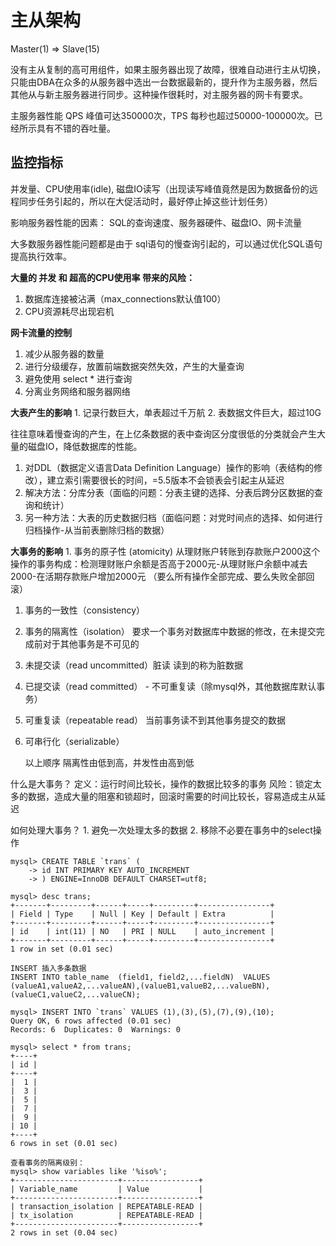 # 主从架构

Master\(1\) =&gt; Slave\(15\)

没有主从复制的高可用组件，如果主服务器出现了故障，很难自动进行主从切换，只能由DBA在众多的从服务器中选出一台数据最新的，提升作为主服务器，然后其他从与新主服务器进行同步。这种操作很耗时，对主服务器的网卡有要求。

主服务器性能 QPS 峰值可达350000次，TPS 每秒也超过50000-100000次。已经所示具有不错的吞吐量。

## 监控指标

并发量、CPU使用率\(idle\), 磁盘IO读写（出现读写峰值竟然是因为数据备份的远程同步任务引起的，所以在大促活动时，最好停止掉这些计划任务）

影响服务器性能的因素： SQL的查询速度、服务器硬件、磁盘IO、网卡流量

大多数服务器性能问题都是由于 sql语句的慢查询引起的，可以通过优化SQL语句提高执行效率。

**大量的 并发 和 超高的CPU使用率 带来的风险：**

1. 数据库连接被沾满（max\_connections默认值100）
2. CPU资源耗尽出现宕机

**网卡流量的控制**

1. 减少从服务器的数量
2. 进行分级缓存，放置前端数据突然失效，产生的大量查询
3. 避免使用 select \* 进行查询
4. 分离业务网络和服务器网络

**大表产生的影响** 1. 记录行数巨大，单表超过千万航 2. 表数据文件巨大，超过10G

往往意味着慢查询的产生，在上亿条数据的表中查询区分度很低的分类就会产生大量的磁盘IO，降低数据库的性能。

1. 对DDL（数据定义语言Data Definition Language）操作的影响（表结构的修改），建立索引需要很长的时间，=5.5版本不会锁表会引起主从延迟
2. 解决方法：分库分表（面临的问题：分表主键的选择、分表后跨分区数据的查询和统计）
3. 另一种方法：大表的历史数据归档（面临问题：对党时间点的选择、如何进行归档操作-从当前表删除归档的数据）

**大事务的影响** 1. 事务的原子性 \(atomicity\) 从理财账户转账到存款账户2000这个操作的事务构成：检测理财账户余额是否高于2000元-从理财账户余额中减去2000-在活期存款账户增加2000元 （要么所有操作全部完成、要么失败全部回滚）

1. 事务的一致性（consistency）
2. 事务的隔离性（isolation） 要求一个事务对数据库中数据的修改，在未提交完成前对于其他事务是不可见的
3. 未提交读（read uncommitted）脏读 读到的称为脏数据
4. 已提交读（read committed）  - 不可重复读（除mysql外，其他数据库默认事务）
5. 可重复读（repeatable read） 当前事务读不到其他事务提交的数据
6. 可串行化（serializable） 

   以上顺序 隔离性由低到高，并发性由高到低

什么是大事务？ 定义：运行时间比较长，操作的数据比较多的事务 风险：锁定太多的数据，造成大量的阻塞和锁超时，回滚时需要的时间比较长，容易造成主从延迟

如何处理大事务？ 1. 避免一次处理太多的数据 2. 移除不必要在事务中的select操作

```text
mysql> CREATE TABLE `trans` (
    -> id INT PRIMARY KEY AUTO_INCREMENT
    -> ) ENGINE=InnoDB DEFAULT CHARSET=utf8;

mysql> desc trans;
+-------+---------+------+-----+---------+----------------+
| Field | Type    | Null | Key | Default | Extra          |
+-------+---------+------+-----+---------+----------------+
| id    | int(11) | NO   | PRI | NULL    | auto_increment |
+-------+---------+------+-----+---------+----------------+
1 row in set (0.01 sec)

INSERT 插入多条数据
INSERT INTO table_name  (field1, field2,...fieldN)  VALUES  (valueA1,valueA2,...valueAN),(valueB1,valueB2,...valueBN),(valueC1,valueC2,...valueCN);

mysql> INSERT INTO `trans` VALUES (1),(3),(5),(7),(9),(10);
Query OK, 6 rows affected (0.01 sec)
Records: 6  Duplicates: 0  Warnings: 0

mysql> select * from trans;
+----+
| id |
+----+
|  1 |
|  3 |
|  5 |
|  7 |
|  9 |
| 10 |
+----+
6 rows in set (0.01 sec)

查看事务的隔离级别：
mysql> show variables like '%iso%';
+-----------------------+-----------------+
| Variable_name         | Value           |
+-----------------------+-----------------+
| transaction_isolation | REPEATABLE-READ |
| tx_isolation          | REPEATABLE-READ |
+-----------------------+-----------------+
2 rows in set (0.04 sec)
```

